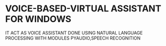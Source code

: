 # VOICE-BASED-VIRTUAL ASSISTANT FOR WINDOWS
IT ACT AS VOICE ASSISTANT
DONE USING NATURAL LANGUAGE PROCESSING 
WITH MODULES PYAUDIO,SPEECH RECOGNITION 
